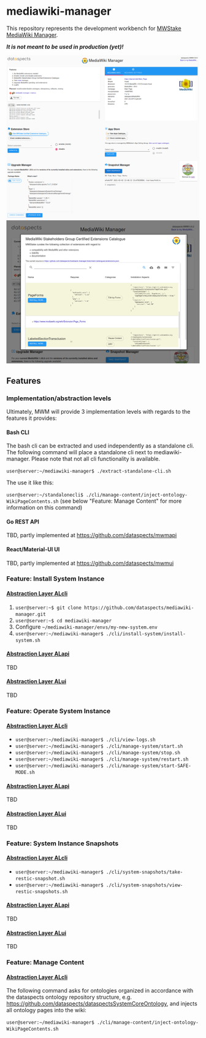 # mediawiki-manager

This repository represents the development workbench for [MWStake MediaWiki Manager](https://mwstake.org/mwstake/wiki/MWStake_MediaWiki_Manager).

***It is not meant to be used in production (yet)!***

![DSMWM screenshot](images/mwmscreenshot.png)
![DSMWM screenshot](images/mwstakeextensionstore.png)

## Features

### Implementation/abstraction levels

Ultimately, MWM will provide 3 implementation levels with regards to the features it provides:

#### Bash CLI

The bash cli can be extracted and used independently as a standalone cli. The following command will place a standalone cli next to mediawiki-manager. Please note that not all cli functionality is available.

`user@server:~/mediawiki-manager$ ./extract-standalone-cli.sh`

The use it like this:

`user@server:~/standalonecli$ ./cli/manage-content/inject-ontology-WikiPageContents.sh` (see below "Feature: Manage Content" for more information on this command)

#### Go REST API
TBD, partly implemented at https://github.com/dataspects/mwmapi
#### React/Material-UI UI
TBD, partly implemented at https://github.com/dataspects/mwmui
### Feature: Install System Instance

#### [Abstraction Layer ALcli](https://mwstake.org/mwstake/wiki/MWStake_MediaWiki_Manager#Abstraction_Layers)

1. `user@server:~$ git clone https://github.com/dataspects/mediawiki-manager.git`
2. `user@server:~$ cd mediawiki-manager`
3. Configure `~/mediawiki-manager/envs/my-new-system.env`
4. `user@server:~/mediawiki-manager$ ./cli/install-system/install-system.sh`

#### [Abstraction Layer ALapi](https://mwstake.org/mwstake/wiki/MWStake_MediaWiki_Manager#Abstraction_Layers)
TBD
#### [Abstraction Layer ALui](https://mwstake.org/mwstake/wiki/MWStake_MediaWiki_Manager#Abstraction_Layers)
TBD

### Feature: Operate System Instance

#### [Abstraction Layer ALcli](https://mwstake.org/mwstake/wiki/MWStake_MediaWiki_Manager#Abstraction_Layers)

* `user@server:~/mediawiki-manager$ ./cli/view-logs.sh`
* `user@server:~/mediawiki-manager$ ./cli/manage-system/start.sh`
* `user@server:~/mediawiki-manager$ ./cli/manage-system/stop.sh`
* `user@server:~/mediawiki-manager$ ./cli/manage-system/restart.sh`
* `user@server:~/mediawiki-manager$ ./cli/manage-system/start-SAFE-MODE.sh`

#### [Abstraction Layer ALapi](https://mwstake.org/mwstake/wiki/MWStake_MediaWiki_Manager#Abstraction_Layers)
TBD
#### [Abstraction Layer ALui](https://mwstake.org/mwstake/wiki/MWStake_MediaWiki_Manager#Abstraction_Layers)
TBD
### Feature: System Instance Snapshots

#### [Abstraction Layer ALcli](https://mwstake.org/mwstake/wiki/MWStake_MediaWiki_Manager#Abstraction_Layers)

* `user@server:~/mediawiki-manager$ ./cli/system-snapshots/take-restic-snapshot.sh`
* `user@server:~/mediawiki-manager$ ./cli/system-snapshots/view-restic-snapshots.sh`

#### [Abstraction Layer ALapi](https://mwstake.org/mwstake/wiki/MWStake_MediaWiki_Manager#Abstraction_Layers)
TBD
#### [Abstraction Layer ALui](https://mwstake.org/mwstake/wiki/MWStake_MediaWiki_Manager#Abstraction_Layers)
TBD

### Feature: Manage Content

#### [Abstraction Layer ALcli](https://mwstake.org/mwstake/wiki/MWStake_MediaWiki_Manager#Abstraction_Layers)

The following command asks for ontologies organized in accordance with the dataspects ontology repository structure, e.g. https://github.com/dataspects/dataspectsSystemCoreOntology, and injects all ontology pages into the wiki:

`user@server:~/mediawiki-manager$ ./cli/manage-content/inject-ontology-WikiPageContents.sh`
<!-- ### Extensions

...

### Content

* `mediawiki-manager/cli/inject-local-WikiPageContents`: inject content from `WikiPageContents/`
* `mediawiki-manager/cli/inject-ontology-WikiPageContents.sh`: inject content from ontology repositories, e.g. https://github.com/dataspects/dataspectsSystemCoreOntology


## Switch (Upgrade)

...

### Check what has changed

![Check MW config diffs](images/check-mw-config-diffs.png)

## MWM Factory

* See https://github.com/dataspects/mwmui.
* Docker images are built by https://github.com/dataspects/dataspectsSystemBuilder.
### Develop MWM UI

1. `user@workstation:~/mwmui$ gatsby develop -H 0.0.0.0`
2. `user@workstation:~/mediawiki-manager$ cp mwmapi/* mediawiki_root/api/` for all changes in `mwmapi/`

### Locally test production MWM UI

* `user@workstation:~/mwmui$ gatsby build --prefix-paths && cp -r public/* ../mediawiki-manager/mediawiki_root/ui`

### Deploy production MWM UI

1. `user@workstation:~/mwmui$ gatsby build --prefix-paths && cp -r public/* ../mediawiki-manager/mwmui`
2. `user@workstation:~/mediawiki-manager$ # git commit ...`

## TODOs

* Handle trailing slashes present or not -->